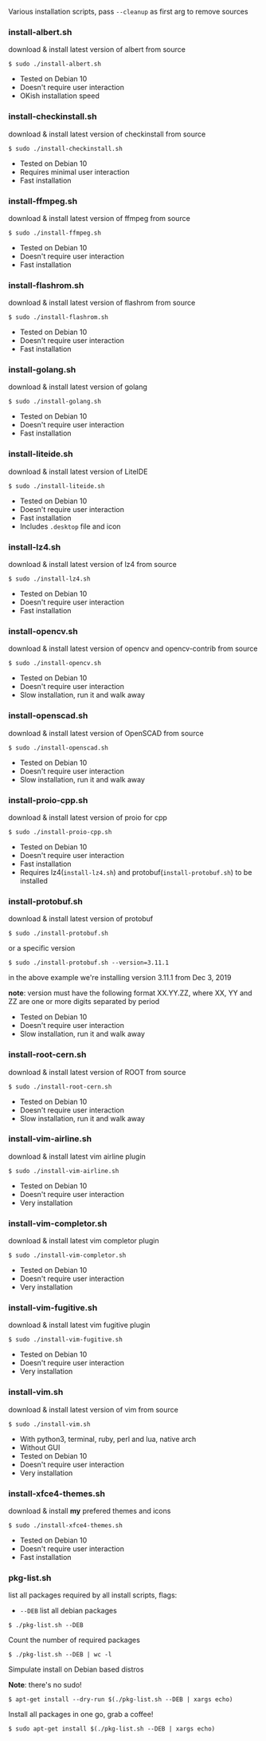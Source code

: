 Various installation scripts, pass `--cleanup` as first arg to remove sources

### install-albert.sh
download & install latest version of albert from source

```shell
$ sudo ./install-albert.sh
```

* Tested on Debian 10
* Doesn't require user interaction
* OKish installation speed

### install-checkinstall.sh
download & install latest version of checkinstall from source

```shell
$ sudo ./install-checkinstall.sh
```

* Tested on Debian 10
* Requires minimal user interaction
* Fast installation

### install-ffmpeg.sh
download & install latest version of ffmpeg from source

```shell
$ sudo ./install-ffmpeg.sh
```

* Tested on Debian 10
* Doesn't require user interaction
* Fast installation

### install-flashrom.sh
download & install latest version of flashrom from source

```shell
$ sudo ./install-flashrom.sh
```

* Tested on Debian 10
* Doesn't require user interaction
* Fast installation

### install-golang.sh
download & install latest version of golang

```shell
$ sudo ./install-golang.sh
```

* Tested on Debian 10
* Doesn't require user interaction
* Fast installation

### install-liteide.sh
download & install latest version of LiteIDE

```shell
$ sudo ./install-liteide.sh
```

* Tested on Debian 10
* Doesn't require user interaction
* Fast installation
* Includes `.desktop` file and icon

### install-lz4.sh
download & install latest version of lz4 from source

```shell
$ sudo ./install-lz4.sh
```

* Tested on Debian 10
* Doesn't require user interaction
* Fast installation

### install-opencv.sh
download & install latest version of opencv and opencv-contrib from source

```shell
$ sudo ./install-opencv.sh
```

* Tested on Debian 10
* Doesn't require user interaction
* Slow installation, run it and walk away

### install-openscad.sh
download & install latest version of OpenSCAD from source

```shell
$ sudo ./install-openscad.sh
```

* Tested on Debian 10
* Doesn't require user interaction
* Slow installation, run it and walk away

### install-proio-cpp.sh
download & install latest version of proio for cpp

```shell
$ sudo ./install-proio-cpp.sh
```

* Tested on Debian 10
* Doesn't require user interaction
* Fast installation
* Requires lz4(`install-lz4.sh`) and protobuf(`install-protobuf.sh`) to be installed

### install-protobuf.sh
download & install latest version of protobuf

```shell
$ sudo ./install-protobuf.sh
```

or a specific version

```shell
$ sudo ./install-protobuf.sh --version=3.11.1
```

in the above example we're installing version 3.11.1 from Dec 3, 2019

**note**: version must have the following format XX.YY.ZZ, where XX, YY and ZZ are one or more digits separated by period

* Tested on Debian 10
* Doesn't require user interaction
* Slow installation, run it and walk away

### install-root-cern.sh
download & install latest version of ROOT from source

```shell
$ sudo ./install-root-cern.sh
```

* Tested on Debian 10
* Doesn't require user interaction
* Slow installation, run it and walk away

### install-vim-airline.sh
download & install latest vim airline plugin

```shell
$ sudo ./install-vim-airline.sh
```

* Tested on Debian 10
* Doesn't require user interaction
* Very installation

### install-vim-completor.sh
download & install latest vim completor plugin

```shell
$ sudo ./install-vim-completor.sh
```

* Tested on Debian 10
* Doesn't require user interaction
* Very installation

### install-vim-fugitive.sh
download & install latest vim fugitive plugin

```shell
$ sudo ./install-vim-fugitive.sh
```

* Tested on Debian 10
* Doesn't require user interaction
* Very installation

### install-vim.sh
download & install latest version of vim from source

```shell
$ sudo ./install-vim.sh
```

* With python3, terminal, ruby, perl and lua, native arch
* Without GUI
* Tested on Debian 10
* Doesn't require user interaction
* Very installation

### install-xfce4-themes.sh
download & install **my** prefered themes and icons

```shell
$ sudo ./install-xfce4-themes.sh
```

* Tested on Debian 10
* Doesn't require user interaction
* Fast installation

### pkg-list.sh
list all packages required by all install scripts, flags:

* `--DEB` list all debian packages

```shell
$ ./pkg-list.sh --DEB
```

Count the number of required packages

```shell
$ ./pkg-list.sh --DEB | wc -l
```

Simpulate install on Debian based distros

**Note**: there's no sudo!

```shell
$ apt-get install --dry-run $(./pkg-list.sh --DEB | xargs echo)
```

Install all packages in one go, grab a coffee!

```shell
$ sudo apt-get install $(./pkg-list.sh --DEB | xargs echo)
```


